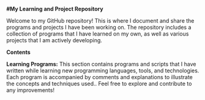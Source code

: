 **#My Learning and Project Repository**

Welcome to my GitHub repository! This is where I document and share the programs and projects I have been working on. The repository includes a collection of programs that I have learned on my own, as well as various projects that I am actively developing.

**Contents**

**Learning Programs:** This section contains programs and scripts that I have written while learning new programming languages, tools, and technologies. Each program is accompanied by comments and explanations to illustrate the concepts and techniques used.. Feel free to explore and contribute to any improvements!
